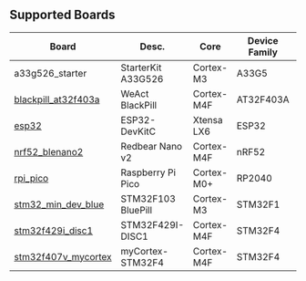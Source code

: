 ## Supported Boards

| Board                           | Desc.              | Core       | Device Family | Manufacturer | Note        |
| ------------------------------- | ------------------ | ---------- | ------------- | ------------ | ----------- |
| a33g526_starter                 | StarterKit A33G526 | Cortex-M3  | A33G5         | ABOV         | In progress |
| [blackpill_at32f403a](at32.md)  | WeAct BlackPill    | Cortex-M4F | AT32F403A     | Artery       |             |
| [esp32](esp32.md)               | ESP32-DevKitC      | Xtensa LX6 | ESP32         | Espressif    |             |
| [nrf52_blenano2](nrf52.md)      | Redbear Nano v2    | Cortex-M4F | nRF52         | Nordic       |             |
| [rpi_pico](rpi.md)              | Raspberry Pi Pico  | Cortex-M0+ | RP2040        | Raspberry Pi | In progress |
| [stm32_min_dev_blue](stm32.md)  | STM32F103 BluePill | Cortex-M3  | STM32F1       | ST           |             |
| [stm32f429i_disc1](stm32.md)    | STM32F429I-DISC1   | Cortex-M4F | STM32F4       | ST           | In progress |
| [stm32f407v_mycortex](stm32.md) | myCortex-STM32F4   | Cortex-M4F | STM32F4       | ST           | In progress |
